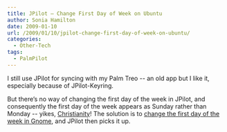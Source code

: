 ```yaml
---
title: JPilot – Change First Day of Week on Ubuntu
author: Sonia Hamilton
date: 2009-01-10
url: /2009/01/10/jpilot-change-first-day-of-week-on-ubuntu/
categories:
  - Other-Tech
tags:
  - PalmPilot
---
```

I still use JPilot for syncing with my Palm Treo -- an old app but I like it, especially because of JPilot-Keyring.

<!--more-->

But there&#8217;s no way of changing the first day of the week in JPilot, and consequently the first day of the week appears as Sunday rather than Monday -- yikes, [Christianity][1]! The solution is to [change the first day of the week in Gnome][2], and JPilot then picks it up.

 [1]: http://www.cafepress.com/antireligion/639003
 [2]: http://blog.snowfrog.net/2008/02/06/change-first-day-of-week-in-ubuntus-gnome-calendar/
